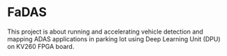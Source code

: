# FaDAS
This project is about running and accelerating vehicle detection and mapping ADAS applications in parking lot using Deep Learning Unit (DPU) on KV260 FPGA board. 
